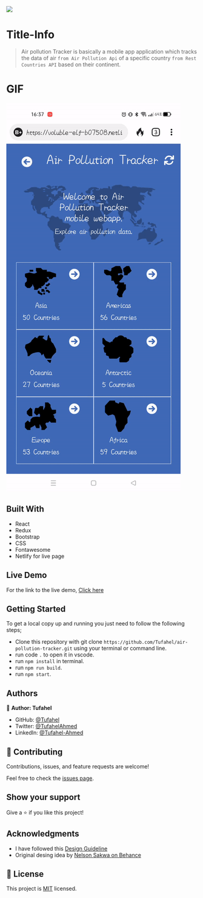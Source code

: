 ![](https://img.shields.io/badge/Microverse-blueviolet)

# Title-Info
> Air pollution Tracker is basically a mobile app application which tracks the data of air  `from Air Pollution Api` of a specific country `from Rest Countries API` based on their continent.

# GIF
![](egif.gif)

## Built With
- React
- Redux
- Bootstrap
- CSS
- Fontawesome
- Netlify for live page

## Live Demo
For the link to the live demo, [Click here](https://voluble-elf-b07508.netlify.app/)

## Getting Started
To get a local copy up and running you just need to follow the following steps;
- Clone this repository with
git clone `https://github.com/Tufahel/air-pollution-tracker.git` using your terminal or command line.
- run code `.` to open it in vscode.
- run `npm install` in terminal.
- run `npm run build`.
- run `npm start`.

## Authors

👤 **Author: Tufahel**

- GitHub: [@Tufahel](https://github.com/Tufahel)
- Twitter: [@TufahelAhmed](https://twitter.com/TufahelAhmed)
- LinkedIn: [@Tufahel-Ahmed](https://www.linkedin.com/in/tufahel-ahmed/)

## 🤝 Contributing

Contributions, issues, and feature requests are welcome!

Feel free to check the [issues page](../../issues/).

## Show your support

Give a ⭐️ if you like this project!

## Acknowledgments

- I have followed this [Design Guideline](https://www.behance.net/gallery/31579789/Ballhead-App-(Free-PSDs))
- Original desing idea by [Nelson Sakwa on Behance](https://www.behance.net/sakwadesignstudio)


## 📝 License

This project is [MIT](./MIT.md) licensed.
